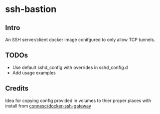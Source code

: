# ssh-bastion

## Intro

An SSH server/client docker image conifgured to only allow TCP tunnels.

## TODOs

- Use default sshd_config with overrides in sshd_config.d
- Add usage examples

## Credits

Idea for copying config provided in volumes to thier proper places with install from [connesc/docker-ssh-gateway](https://github.com/connesc/docker-ssh-gateway)
